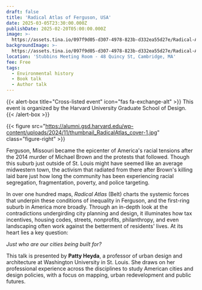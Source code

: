 ```yaml
---
draft: false
title: 'Radical Atlas of Ferguson, USA'
date: 2025-03-05T23:30:00.000Z
publishDate: 2025-02-20T05:00:00.000Z
image: >-
  https://assets.tina.io/097f9d05-d307-4978-823b-d332ea55d27e/Radical-Atlast-p40-key-5.jpg
backgroundImage: >-
  https://assets.tina.io/097f9d05-d307-4978-823b-d332ea55d27e/Radical-Atlast-p40-key-5.jpg
location: 'Stubbins Meeting Room - 48 Quincy St, Cambridge, MA'
fee: Free
tags:
  - Environmental history
  - Book talk
  - Author talk
---
```


{{< alert-box title="Cross-listed event" icon="fas fa-exchange-alt" >}} This event is organized by the Harvard University Graduate School of Design. {{< /alert-box >}}

{{< figure src="https://alumni.gsd.harvard.edu/wp-content/uploads/2024/11/thumbnail_RadicalAtlas_cover-1.jpg" class="figure-right" >}}

Ferguson, Missouri became the epicenter of America's racial tensions after the 2014 murder of Michael Brown and the protests that followed. Though this suburb just outside of St. Louis might have seemed like an average midwestern town, the activism that radiated from there after Brown's killing laid bare just how long the community has been experiencing racial segregation, fragmentation, poverty, and police targeting.

In over one hundred maps, *Radical Atlas* (Belt) charts the systemic forces that underpin these conditions of inequality in Ferguson, and the first-ring suburb in America more broadly. Through an in-depth look at the contradictions undergirding city planning and design, it illuminates how tax incentives, housing codes, streets, nonprofits, philanthropy, and even landscaping often work against the betterment of residents' lives. At its heart lies a key question:

*Just who are our cities being built for?*

This talk is presented by **Patty Heyda**, a professor of urban design and architecture at Washington University in St. Louis. She draws on her professional experience across the disciplines to study American cities and design policies, with a focus on mapping, urban redevelopment and public futures.
